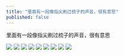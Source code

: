 ```yaml
---
title: "里面有一段像指尖刷过梳子的声音，很有意思"
published: false
---
```

里面有一段像指尖刷过梳子的声音，很有意思

![](./1.jpg)
![](./2.jpg)
![](./3.jpg)
![](./4.jpg)
![](./5.jpg)
![](./6.jpg)
![](./7.jpg)
![](./8.jpg)
![](./9.jpg)

